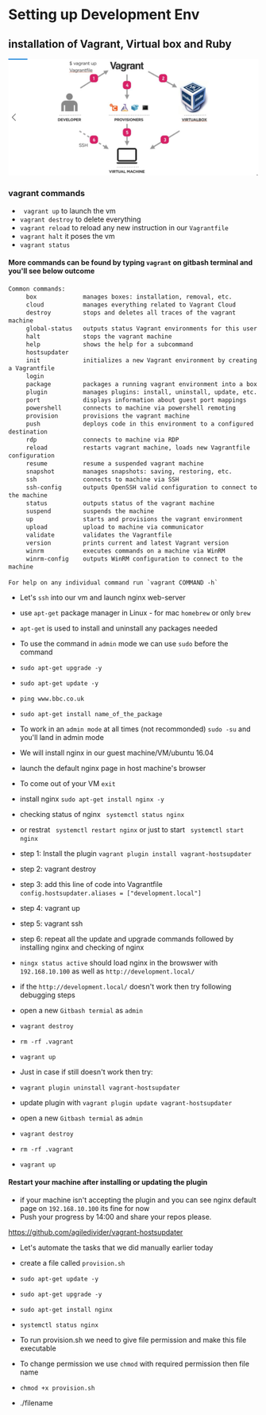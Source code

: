 # Setting up Development Env
## installation of Vagrant, Virtual box and Ruby
![](dev_env.png)

### vagrant commands
- ` vagrant up` to launch the vm
- `vagrant destroy` to delete everything 
- `vagrant reload` to reload any new instruction in our `Vagrantfile`
- `vagrant halt` it poses the vm
- `vagrant status`

#### More commands can be found by typing `vagrant` on gitbash terminal and you'll see below outcome
```
Common commands:
     box             manages boxes: installation, removal, etc.
     cloud           manages everything related to Vagrant Cloud
     destroy         stops and deletes all traces of the vagrant machine
     global-status   outputs status Vagrant environments for this user
     halt            stops the vagrant machine
     help            shows the help for a subcommand
     hostsupdater
     init            initializes a new Vagrant environment by creating a Vagrantfile
     login
     package         packages a running vagrant environment into a box
     plugin          manages plugins: install, uninstall, update, etc.
     port            displays information about guest port mappings
     powershell      connects to machine via powershell remoting
     provision       provisions the vagrant machine
     push            deploys code in this environment to a configured destination
     rdp             connects to machine via RDP
     reload          restarts vagrant machine, loads new Vagrantfile configuration
     resume          resume a suspended vagrant machine
     snapshot        manages snapshots: saving, restoring, etc.
     ssh             connects to machine via SSH
     ssh-config      outputs OpenSSH valid configuration to connect to the machine
     status          outputs status of the vagrant machine
     suspend         suspends the machine
     up              starts and provisions the vagrant environment
     upload          upload to machine via communicator
     validate        validates the Vagrantfile
     version         prints current and latest Vagrant version
     winrm           executes commands on a machine via WinRM
     winrm-config    outputs WinRM configuration to connect to the machine

For help on any individual command run `vagrant COMMAND -h`
```
- Let's `ssh` into our vm and launch nginx web-server
- use `apt-get` package manager in Linux - for mac `homebrew` or only `brew`
- `apt-get` is used to install and uninstall any packages needed
- To use the command in `admin` mode we can use `sudo` before the command
- `sudo apt-get upgrade -y`
- `sudo apt-get update -y`
- `ping www.bbc.co.uk`
- `sudo apt-get install name_of_the_package` 
- To work in an `admin mode` at all times (not recommonded) `sudo -su` and you'll land in admin mode
- We will install nginx in our guest machine/VM/ubuntu 16.04
- launch the default nginx page in host machine's browser
- To come out of your VM `exit`
- install nginx `sudo apt-get install nginx -y`
- checking status of nginx ` systemctl status nginx` 
- or restrat ` systemctl restart nginx` or just to start ` systemctl start nginx` 



- step 1: Install the plugin `vagrant plugin install vagrant-hostsupdater`
- step 2: vagrant destroy
- step 3: add this line of code into Vagrantfile `config.hostsupdater.aliases = ["development.local"]`
- step 4: vagrant up
- step 5: vagrant ssh
- step 6: repeat all the update and upgrade commands followed by installing nginx and checking of nginx
- `ningx status active` should load nginx in the browswer with `192.168.10.100` as well as `http://development.local/`

- if the `http://development.local/` doesn't work then try following debugging steps
- open a new `Gitbash termial` as `admin`
- `vagrant destroy`
- `rm -rf .vagrant`
- `vagrant up`

- Just in case if still doesn't work then try:
- `vagrant plugin uninstall vagrant-hostsupdater`
- update plugin with `vagrant plugin update vagrant-hostsupdater`
- open a new `Gitbash termial` as `admin`
- `vagrant destroy`
- `rm -rf .vagrant`
- `vagrant up`

#### Restart your machine after installing or updating the plugin

- if your machine isn't accepting the plugin and you can see nginx default page on `192.168.10.100` its fine for now
- Push your progress by 14:00 and share your repos please.

https://github.com/agiledivider/vagrant-hostsupdater

- Let's automate the tasks that we did manually earlier today
- create a file called `provision.sh`
- `sudo apt-get update -y`
- `sudo apt-get upgrade -y`
- `sudo apt-get install nginx`
- `systemctl status nginx`

-  To run provision.sh we need to give file permission and make this file executable
- To change permission we use `chmod` with required permission then file name
- `chmod +x provision.sh`
- ./filename

















